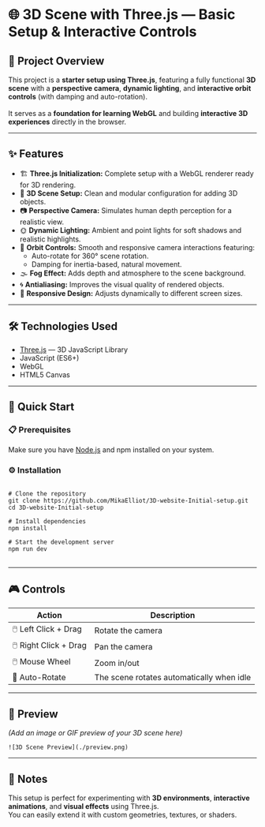 <h1>🌐 3D Scene with Three.js — Basic Setup & Interactive Controls</h1>

<h2>🧭 Project Overview</h2>
<p>
  This project is a <strong>starter setup using Three.js</strong>, featuring a fully functional 
  <strong>3D scene</strong> with a <strong>perspective camera</strong>, <strong>dynamic lighting</strong>, 
  and <strong>interactive orbit controls</strong> (with damping and auto-rotation).<br><br>
  It serves as a <strong>foundation for learning WebGL</strong> and building 
  <strong>interactive 3D experiences</strong> directly in the browser.
</p>

<hr>

<h2>✨ Features</h2>
<ul>
  <li>🏗️ <strong>Three.js Initialization:</strong> Complete setup with a WebGL renderer ready for 3D rendering.</li>
  <li>🧰 <strong>3D Scene Setup:</strong> Clean and modular configuration for adding 3D objects.</li>
  <li>📷 <strong>Perspective Camera:</strong> Simulates human depth perception for a realistic view.</li>
  <li>🌞 <strong>Dynamic Lighting:</strong> Ambient and point lights for soft shadows and realistic highlights.</li>
  <li>
    🔄 <strong>Orbit Controls:</strong> Smooth and responsive camera interactions featuring:
    <ul>
      <li>Auto-rotate for 360° scene rotation.</li>
      <li>Damping for inertia-based, natural movement.</li>
    </ul>
  </li>
  <li>🌫️ <strong>Fog Effect:</strong> Adds depth and atmosphere to the scene background.</li>
  <li>🌀 <strong>Antialiasing:</strong> Improves the visual quality of rendered objects.</li>
  <li>📱 <strong>Responsive Design:</strong> Adjusts dynamically to different screen sizes.</li>
</ul>

<hr>

<h2>🛠️ Technologies Used</h2>
<ul>
  <li><a href="https://threejs.org/" target="_blank">Three.js</a> — 3D JavaScript Library</li>
  <li>JavaScript (ES6+)</li>
  <li>WebGL</li>
  <li>HTML5 Canvas</li>
</ul>

<hr>

<h2>🚀 Quick Start</h2>

<h3>📋 Prerequisites</h3>
<p>
  Make sure you have <a href="https://nodejs.org/" target="_blank">Node.js</a> and npm installed on your system.
</p>

<h3>⚙️ Installation</h3>

<pre>
<code>
# Clone the repository
git clone https://github.com/MikaElliot/3D-website-Initial-setup.git
cd 3D-website-Initial-setup

# Install dependencies
npm install

# Start the development server
npm run dev
</code>
</pre>

<hr>

<h2>🎮 Controls</h2>
<table>
  <thead>
    <tr>
      <th>Action</th>
      <th>Description</th>
    </tr>
  </thead>
  <tbody>
    <tr>
      <td>🖱️ Left Click + Drag</td>
      <td>Rotate the camera</td>
    </tr>
    <tr>
      <td>🖱️ Right Click + Drag</td>
      <td>Pan the camera</td>
    </tr>
    <tr>
      <td>🖱️ Mouse Wheel</td>
      <td>Zoom in/out</td>
    </tr>
    <tr>
      <td>🔁 Auto-Rotate</td>
      <td>The scene rotates automatically when idle</td>
    </tr>
  </tbody>
</table>

<hr>

<h2>📸 Preview</h2>
<p><em>(Add an image or GIF preview of your 3D scene here)</em></p>
<pre>
<code>![3D Scene Preview](./preview.png)</code>
</pre>

<hr>

<h2>🧩 Notes</h2>
<p>
  This setup is perfect for experimenting with <strong>3D environments</strong>, 
  <strong>interactive animations</strong>, and <strong>visual effects</strong> using Three.js.<br>
  You can easily extend it with custom geometries, textures, or shaders.
</p>
